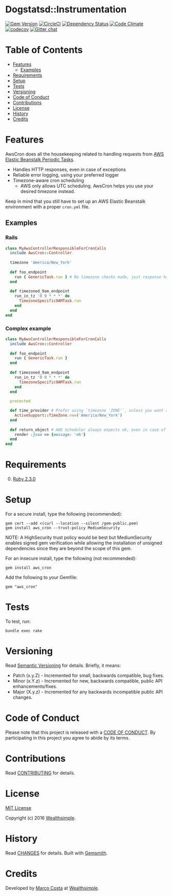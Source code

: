 # Dogstatsd::Instrumentation

[![Gem Version](https://badge.fury.io/rb/aws_cron.svg)](http://badge.fury.io/rb/aws_cron)
[![CircleCI](https://circleci.com/gh/wealthsimple/aws_cron.svg?style=shield)](https://circleci.com/gh/wealthsimple/aws_cron) 
[![Dependency Status](https://gemnasium.com/badges/github.com/wealthsimple/aws_cron.svg)](https://gemnasium.com/github.com/wealthsimple/aws_cron)
[![Code Climate](https://codeclimate.com/github/wealthsimple/aws_cron/badges/gpa.svg)](https://codeclimate.com/github/wealthsimple/aws_cron)
[![codecov](https://codecov.io/gh/wealthsimple/aws_cron/branch/master/graph/badge.svg)](https://codecov.io/gh/wealthsimple/aws_cron)
[![Gitter chat](https://img.shields.io/gitter/room/wealthsimple/Lobby.svg?style=flat)](https://gitter.im/wealthsimple/Lobby)


<!-- Tocer[start]: Auto-generated, don't remove. -->

# Table of Contents

- [Features](#features)
  - [Examples](#examples)
- [Requirements](#requirements)
- [Setup](#setup)
- [Tests](#tests)
- [Versioning](#versioning)
- [Code of Conduct](#code-of-conduct)
- [Contributions](#contributions)
- [License](#license)
- [History](#history)
- [Credits](#credits)

<!-- Tocer[finish]: Auto-generated, don't remove. -->

# Features

AwsCron does all the housekeeping related to handling requests from [AWS Elastic Beanstalk Periodic Tasks](http://docs.aws.amazon.com/elasticbeanstalk/latest/dg/using-features-managing-env-tiers.html#worker-periodictasks).
* Handles HTTP responses, even in case of exceptions
* Reliable error logging, using your preferred logger
* Timezone-aware cron scheduling
  * AWS only allows UTC scheduling. AwsCron helps you use your desired timezone instead. 

Keep in mind that you still have to set up an AWS Elastic Beanstalk environment with a proper `cron.yml` file.

## Examples

### Rails

```ruby
class MyAwsControllerResponsibleForCronCalls
  include AwsCron::Controller
  
  timezone 'America/New_York'
   
  def foo_endpoint
    run { GenericTask.run } # No timezone checks made, just response handling and logging
  end
  
  def timezoned_9am_endpoint
    run_in_tz '0 9 * * *' do
      TimezoneSpecific9AMTask.run
    end
  end
end
```

### Complex example

```ruby
class MyAwsControllerResponsibleForCronCalls
  include AwsCron::Controller
   
  def foo_endpoint
    run { GenericTask.run }
  end
  
  def timezoned_9am_endpoint
    run_in_tz '0 9 * * *' do
      TimezoneSpecific9AMTask.run
    end
  end
  
  protected

  def time_provider # Prefer using `timezone 'ZONE'`, unless you want a custom time provider
    ActiveSupport::TimeZone.new('America/New_York')
  end
  
  def return_object # AWS Scheduler always expects ok, even in case of errors
    render :json => {message: 'ok'}
  end
end
```

# Requirements

0. [Ruby 2.3.0](https://www.ruby-lang.org)

# Setup

For a secure install, type the following (recommended):

    gem cert --add <(curl --location --silent /gem-public.pem)
    gem install aws_cron --trust-policy MediumSecurity

NOTE: A HighSecurity trust policy would be best but MediumSecurity enables signed gem verification
while allowing the installation of unsigned dependencies since they are beyond the scope of this
gem.

For an insecure install, type the following (not recommended):

    gem install aws_cron

Add the following to your Gemfile:

    gem "aws_cron"

# Tests

To test, run:

    bundle exec rake

# Versioning

Read [Semantic Versioning](http://semver.org) for details. Briefly, it means:

- Patch (x.y.Z) - Incremented for small, backwards compatible, bug fixes.
- Minor (x.Y.z) - Incremented for new, backwards compatible, public API enhancements/fixes.
- Major (X.y.z) - Incremented for any backwards incompatible public API changes.

# Code of Conduct

Please note that this project is released with a [CODE OF CONDUCT](CODE_OF_CONDUCT.md). By
participating in this project you agree to abide by its terms.

# Contributions

Read [CONTRIBUTING](CONTRIBUTING.md) for details.

# License

[MIT License](LICENSE.md)

Copyright (c) 2016 [Wealthsimple](https://wealthsimple.com).

# History

Read [CHANGES](CHANGES.md) for details.
Built with [Gemsmith](https://github.com/bkuhlmann/gemsmith).

# Credits

Developed by [Marco Costa](http://marcotc.com) at [Wealthsimple](https://wealthsimple.com).
